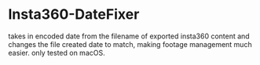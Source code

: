 # Insta360-DateFixer

takes in encoded date from the filename of exported insta360 content and changes the file created date to match, making footage management much easier. only tested on macOS.